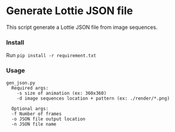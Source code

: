# Generate Lottie JSON file

This script generate a Lottie JSON file from image sequences.


### Install

Run `pip install -r requirement.txt`


### Usage

```
gen_json.py
  Required args:
    -s size of animation (ex: 360x360)
    -d image sequences location + pattern (ex: ./render/*.png)

  Optional args:
  -f Number of frames
  -o JSON file output location
  -n JSON file name
```
